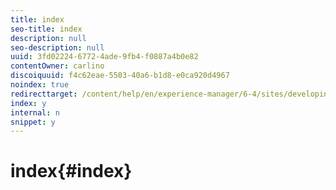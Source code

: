 ```yaml
---
title: index
seo-title: index
description: null
seo-description: null
uuid: 3fd02224-6772-4ade-9fb4-f0887a4b0e82
contentOwner: carlino
discoiquuid: f4c62eae-5503-40a6-b1d8-e0ca920d4967
noindex: true
redirecttarget: /content/help/en/experience-manager/6-4/sites/developing/using/reference-materials
index: y
internal: n
snippet: y
---
```


# index{#index}

